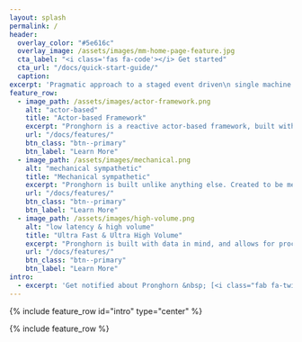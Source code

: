 ```yaml
---
layout: splash
permalink: /
header:
  overlay_color: "#5e616c"
  overlay_image: /assets/images/mm-home-page-feature.jpg
  cta_label: "<i class='fas fa-code'></i> Get started"
  cta_url: "/docs/quick-start-guide/"
  caption:
excerpt: 'Pragmatic approach to a staged event driven\n single machine embedded micro-framework.<br /> <br /><br /> {::nomarkdown}{:/nomarkdown}'
feature_row:
  - image_path: /assets/images/actor-framework.png
    alt: "actor-based"
    title: "Actor-based Framework"
    excerpt: "Pronghorn is a reactive actor-based framework, built with Java 8. With business aware scheduling, Pronghorn allows developers to build powerful products without worrying about thread safety, scheduling, etc..."
    url: "/docs/features/"
    btn_class: "btn--primary"
    btn_label: "Learn More"
  - image_path: /assets/images/mechanical.png
    alt: "mechanical sympathetic"
    title: "Mechanical sympathetic"
    excerpt: "Pronghorn is built unlike anything else. Created to be mechanical sympathetic, Pronghorn allows for a non-blocking garbage-free runtime while ensuring correctness of your program."
    url: "/docs/features/"
    btn_class: "btn--primary"
    btn_label: "Learn More"
  - image_path: /assets/images/high-volume.png
    alt: "low latency & high volume"
    title: "Ultra Fast & Ultra High Volume"
    excerpt: "Pronghorn is built with data in mind, and allows for processing of data with very low latency and incredibly high volume while having a minimal memory footprint."
    url: "/docs/features/"
    btn_class: "btn--primary"
    btn_label: "Learn More"
intro:
  - excerpt: 'Get notified about Pronghorn &nbsp; [<i class="fab fa-twitter"></i> @nathantippy](https://twitter.com/nathantippy){: .btn .btn--twitter}'
---
```


{% include feature_row id="intro" type="center" %}

{% include feature_row %}